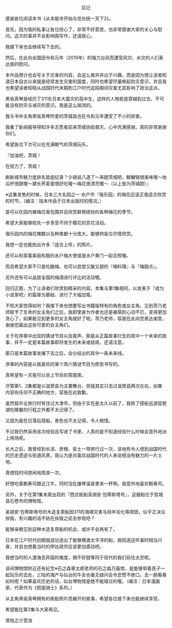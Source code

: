 <p align="center">后记</p>

感谢各位阅读本书《从本能寺开始与信长统一天下2》。

首先，因为我的私事让各位担心了，非常不好意思，也非常感谢大家的关心与慰问。这次的事并不会影响我写作，还请放心。

我接下来也会继续写下去的。

然后，在此向全国因令和元年（2019年）的强力台风而遭受风灾、水灾的人们表达我的慰问。

本作品预计也会写关于灾害的内容，会这么做并非出于兴趣，而是因为想让读者知道日本自古以来就是经常发生灾害的国度，同时也希望尽量唤起防灾意识，并且我也希望读者知晓从战国时代末期到江户时代这段期间灾害尤其影响了政治这点。

黑坂真琴是经历了311东日本大震灾的高中生，这样的人物若是穿越到过去，不可能没有防灾与减灾的意识。我是这么揣测的。

我与书中主角黑坂真琴所爱的茨城县也在令和元年遭受了不小的损害。

我看了新闻报导得知许多志愿者前来茨城协助救灾，心中充满感谢。真的非常谢谢你们。

希望各位下次可以在充满朝气的茨城玩乐。

『加油吧，茨城！

在努力了，茨城！

刷新城市魅力度排名垫底纪录？少胡说八道了～来趟茨城吧，鮟鱇锅很美味喔～地瓜杆很甜喔～建长荞麦面很好吃喔～梅花很漂亮喔～（以上皆为茨城腔）』

※这集发售的时候，日本三大名园之一·水户市『偕乐园』的梅花应该正值适合欣赏的时节。（编注：指本作品于日本出版时的情况。）

是可以在园内被梅花香包围并且欣赏鲜艳缤纷的各种梅花的季节。

希望大家能够抢先一步享受不同于樱花的赏花活动。

偕乐园内的梅花棵数以及种类都十分庞大，能够供各位尽情欣赏。

我想一定也能拍出许多『适合上传』的照片。

还可以和穿着美丽和服的水户梅大使或是水户黄门一起合照喔。

而且希望大家不只是吃酸梅，也可以尝尝又酸又甜的『梅料理』与『梅甜点』。

另外还有可以品尝全国的梅酒进行评比的活动喔。

回归正题，为了让读者们欣赏到精采的内容，本集与第1集相同，以发表于『成为小说家吧』的篇章为基础，进行了大幅加笔。

不知大家觉得如何？我接下来也想要写出书籍版特有的角色或女主角。见到茨乃老师赋予了生命的女主角们之后，我即使身为作者也还是被萌到心动不已，变得更加贪心了。如果能见到更多的女主角就好了呢。茨乃老师，容我在此向您表达谢意，谢谢您画出这些可爱的女主角们。

关于在序章中出现的猜谜节目以及尾声，那是从正篇故事衍生的其中一个未来的故事，并不一定是本篇故事即将发生的未来或结局，还请注意。

那只是本篇故事发展下去之后，会分歧出的其中一条未来线。

序章的内容是以我喜欢的某个周六猜谜节目为原型书写的。

真希望有一天我可以坐上节目的答题席。

尽管第1、2集都是以滋贺县为主要舞台，但我其实只去过滋贺县两次左右，如果内容有任何不正确的地方，容我在此致歉。

虽然我毕业旅行时有住过大津市，但由于实在是太久以前了，我除了搭船巡游琵琶湖吃晚餐的行程之外都不太记得了。

又因为是在日落后搭船，景色也不太记得，令人惋惜。

不过我仍然采用该次经验且写进了书里，人真的是不知道经验什么时候会意外地派上用场呢。

长大之后，我曾经到长滨、彦根、安土一带旅行过一次，该地有令人想到战国时代的历史遗迹与街道风景，我认为是对喜欢战国时代的人来说相当有魅力的一片土地。

真想找时间悠闲地周游一次。

好想吃着鲋寿司跟近江牛，同时泡在雄琴温泉里来一杯啊。我意外地喜欢鲋寿司。

另外，关于在第1集末尾出现的『西式帆船圣胡安·包蒂斯塔号』，这艘船位于宫城县石卷市的博物馆。

圣胡安·包蒂斯塔号的木造复原船因311的海啸灾害与经年劣化等原因，似乎正决议拆毁，有兴趣的话不妨在拆毁之前去参观吧？

能够亲眼见到这种木造复原船的机会，或许不会再有了。

日本在江户时代初期就成功造出了能够横渡太平洋的船，我知道这件事时相当兴奋，并且也想着当时的伊达政宗应该更加感动吧。

我想当时的人渡海去异国的难度，搞不好就等同于现代的我们前往太空呢。

该间博物馆附近还有纪念※石之森章太郎老师的石之森万画馆，是能够带着孩子一起玩乐的去处，三陆的海产与仙台的牛舌也毫无疑问会令您赞不绝口。去一趟看看如何呢？如果喜欢历史的话，仙台博物馆是绝不能错过的喔。（编注：日本漫画家，代表作为《假面骑士》系列。）

从主角黑坂真琴拥有的帆船照片而展开的故事，希望各位接下来也能继续享受。

希望能在第3集与大家再见。

常陆之介宽浩

